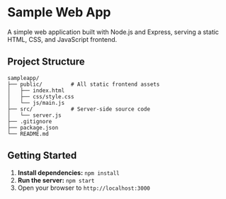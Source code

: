 # Sample Web App

A simple web application built with Node.js and Express, serving a static HTML, CSS, and JavaScript frontend.

## Project Structure

```
sampleapp/
├── public/         # All static frontend assets
│   ├── index.html
│   ├── css/style.css
│   └── js/main.js
├── src/            # Server-side source code
│   └── server.js
├── .gitignore
├── package.json
└── README.md
```

## Getting Started

1.  **Install dependencies:** `npm install`
2.  **Run the server:** `npm start`
3.  Open your browser to `http://localhost:3000`
